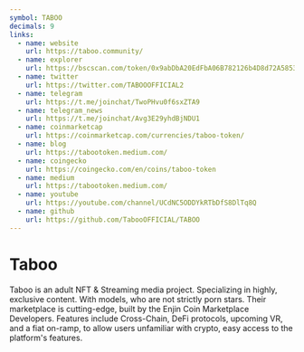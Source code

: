 ```yaml
---
symbol: TABOO
decimals: 9
links:
  - name: website
    url: https://taboo.community/
  - name: explorer
    url: https://bscscan.com/token/0x9abDbA20EdFbA06B782126b4D8d72A5853918FD0
  - name: twitter
    url: https://twitter.com/TABOOOFFICIAL2
  - name: telegram
    url: https://t.me/joinchat/TwoPHvu0f6sxZTA9
  - name: telegram_news
    url: https://t.me/joinchat/Avg3E29yhdBjNDU1
  - name: coinmarketcap
    url: https://coinmarketcap.com/currencies/taboo-token/
  - name: blog
    url: https://tabootoken.medium.com/
  - name: coingecko
    url: https://coingecko.com/en/coins/taboo-token
  - name: medium
    url: https://tabootoken.medium.com/
  - name: youtube
    url: https://youtube.com/channel/UCdNC5ODDYkRTbDfS8DlTq8Q
  - name: github
    url: https://github.com/TabooOFFICIAL/TABOO
---
```


# Taboo

Taboo is an adult NFT & Streaming media project. Specializing in highly, exclusive content. With models, who are not strictly porn stars. Their marketplace is cutting-edge, built by the Enjin Coin Marketplace Developers. Features include Cross-Chain, DeFi protocols, upcoming VR, and a fiat on-ramp, to allow users unfamiliar with crypto, easy access to the platform's features.
